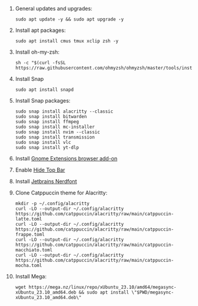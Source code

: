1. General updates and upgrades:

	```shell
	sudo apt update -y && sudo apt upgrade -y
	```
	
1. Install apt packages:

	```shell
	sudo apt install cmus tmux xclip zsh -y
	```
	
1. Install oh-my-zsh:

	```shell
	sh -c "$(curl -fsSL https://raw.githubusercontent.com/ohmyzsh/ohmyzsh/master/tools/install.sh)"
	```

1. Install Snap

	```shell
	sudo apt install snapd
	```
	
1. Install Snap packages:

	```shell
	sudo snap install alacritty --classic
	sudo snap install bitwarden
	sudo snap install ffmpeg
	sudo snap install mc-installer
	sudo snap install nvim --classic
	sudo snap install transmission
	sudo snap install vlc
	sudo snap install yt-dlp
	```
	
1. Install [Gnome Extensions browser add-on](https://extensions.gnome.org/)
1. Enable [Hide Top Bar](https://extensions.gnome.org/extension/545/hide-top-bar/)
1. Install [Jetbrains Nerdfont](https://www.nerdfonts.com/font-downloads)
1. Clone Catppuccin theme for Alacritty:

    ```shell
    mkdir -p ~/.config/alacritty
    curl -LO --output-dir ~/.config/alacritty https://github.com/catppuccin/alacritty/raw/main/catppuccin-latte.toml
    curl -LO --output-dir ~/.config/alacritty https://github.com/catppuccin/alacritty/raw/main/catppuccin-frappe.toml
    curl -LO --output-dir ~/.config/alacritty https://github.com/catppuccin/alacritty/raw/main/catppuccin-macchiato.toml
    curl -LO --output-dir ~/.config/alacritty https://github.com/catppuccin/alacritty/raw/main/catppuccin-mocha.toml
    ```

1. Install Mega:

	```shell
	wget https://mega.nz/linux/repo/xUbuntu_23.10/amd64/megasync-xUbuntu_23.10_amd64.deb && sudo apt install \"$PWD/megasync-xUbuntu_23.10_amd64.deb\"
	```
